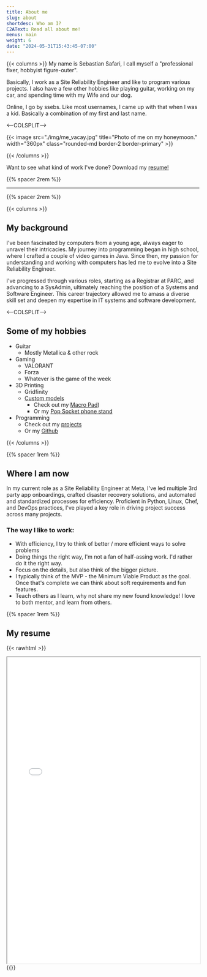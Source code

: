 ```yaml
---
title: About me
slug: about
shortdesc: Who am I?
C2AText: Read all about me!
menus: main
weight: 6
date: "2024-05-31T15:43:45-07:00"
---
```

{{< columns >}}
My name is Sebastian Safari, I call myself a "professional fixer, hobbyist figure-outer". 

Basically, I work as a Site Reliability Engineer and like to program various projects. I also have a few other hobbies like playing guitar, working on my car, and spending time with my Wife and our dog.

Online, I go by <span class="text-quaternary">ssebs</span>. Like most usernames, I came up with that when I was a kid. Basically a combination of my first and last name.

<--COLSPLIT-->

{{< image src="./img/me_vacay.jpg" title="Photo of me on my honeymoon." width="360px" class="rounded-md border-2 border-primary" >}}

{{< /columns >}}

<!--more-->

Want to see what kind of work I've done? Download my [resume!](/media/Sebastian-Safari-Resume.pdf)

{{% spacer 2rem %}}
<hr/>
{{% spacer 2rem %}}

{{< columns >}}
## My background

I've been fascinated by computers from a young age, always eager to unravel their intricacies. My journey into programming began in high school, where I crafted a couple of video games in Java. Since then, my passion for understanding and working with computers has led me to evolve into a Site Reliability Engineer.

I've progressed through various roles, starting as a Registrar at PARC, and advancing to a SysAdmin, ultimately reaching the position of a Systems and Software Engineer. This career trajectory allowed me to amass a diverse skill set and deepen my expertise in IT systems and software development.

<--COLSPLIT-->

## Some of my hobbies
- Guitar
  - Mostly Metallica & other rock
- Gaming
  - VALORANT
  - Forza
  - Whatever is the game of the week
- 3D Printing
  - Gridfinity
  - [Custom models](https://thangs.com/designer/sebsafari) 
    - Check out my [Macro Pad](/projects/go-mmp))
    - Or my [Pop Socket phone stand](https://thangs.com/designer/sebsafari/3d-model/Pop%20Socket%20phone%20stand-579341)
- Programming
  - Check out my [projects](/projects)
  - Or my [Github](https://github.com/ssebs)

{{< /columns >}}

{{% spacer 1rem %}}

## Where I am now
In my current role as a Site Reliability Engineer at Meta, I've led multiple 3rd party app onboardings, crafted disaster recovery solutions, and automated and standardized processes for efficiency. Proficient in Python, Linux, Chef, and DevOps practices, I've played a key role in driving project success across many projects.

### The way I like to work:
- With efficiency, I try to think of better / more efficient ways to solve problems
- Doing things the right way, I'm not a fan of half-assing work. I'd rather do it the right way.
- Focus on the details, but also think of the bigger picture.
- I typically think of the MVP - the Minimum Viable Product as the goal. Once that's complete we can think about soft requirements and fun features.
- Teach others as I learn, why not share my new found knowledge! I love to both mentor, and learn from others.

{{% spacer 1rem %}}

## My resume
{{< rawhtml >}}
<iframe src="/media/Sebastian-Safari-Resume.pdf" width="100%" height="800px"></iframe>
{{</ rawhtml >}}
